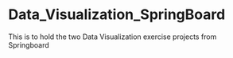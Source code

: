 # Data_Visualization_SpringBoard
This is to hold the two Data Visualization exercise projects from Springboard 
